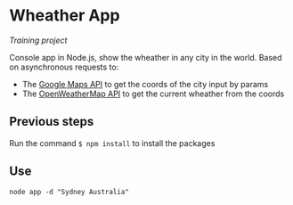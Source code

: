 # Wheather App
*Training project*

Console app in Node.js, show the wheather in any city in the world. Based on asynchronous requests to:
* The [Google Maps API](https://developers.google.com/maps/documentation/geocoding/start?hl=es-419) to get the coords of the city input by params
* The [OpenWeatherMap API](https://openweathermap.org/current) to get the current wheather from the coords

## Previous steps

Run the command ```$ npm install``` to install the packages

## Use
```
node app -d "Sydney Australia"
```